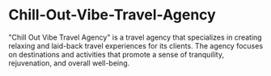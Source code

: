 # Chill-Out-Vibe-Travel-Agency
"Chill Out Vibe Travel Agency" is a travel agency that specializes in creating relaxing and laid-back travel experiences for its clients. The agency focuses on destinations and activities that promote a sense of tranquility, rejuvenation, and overall well-being. 
